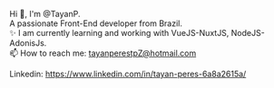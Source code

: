 Hi 👋, I'm @TayanP.
<br>
A passionate Front-End developer from Brazil.
<br>
✨ I am currently learning and working with VueJS-NuxtJS, NodeJS-AdonisJs.
<br>
 📫 How to reach me: tayanperestpZ@hotmail.com

Linkedin: https://www.linkedin.com/in/tayan-peres-6a8a2615a/

